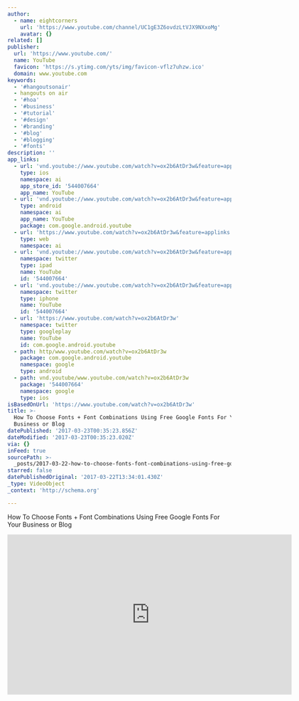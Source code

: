 ```yaml
---
author:
  - name: eightcorners
    url: 'https://www.youtube.com/channel/UC1gE3Z6ovdzLtVJX9NXxoMg'
    avatar: {}
related: []
publisher:
  url: 'https://www.youtube.com/'
  name: YouTube
  favicon: 'https://s.ytimg.com/yts/img/favicon-vflz7uhzw.ico'
  domain: www.youtube.com
keywords:
  - '#hangoutsonair'
  - hangouts on air
  - '#hoa'
  - '#business'
  - '#tutorial'
  - '#design'
  - '#branding'
  - '#blog'
  - '#blogging'
  - '#fonts'
description: ''
app_links:
  - url: 'vnd.youtube://www.youtube.com/watch?v=ox2b6AtDr3w&feature=applinks'
    type: ios
    namespace: ai
    app_store_id: '544007664'
    app_name: YouTube
  - url: 'vnd.youtube://www.youtube.com/watch?v=ox2b6AtDr3w&feature=applinks'
    type: android
    namespace: ai
    app_name: YouTube
    package: com.google.android.youtube
  - url: 'https://www.youtube.com/watch?v=ox2b6AtDr3w&feature=applinks'
    type: web
    namespace: ai
  - url: 'vnd.youtube://www.youtube.com/watch?v=ox2b6AtDr3w&feature=applinks'
    namespace: twitter
    type: ipad
    name: YouTube
    id: '544007664'
  - url: 'vnd.youtube://www.youtube.com/watch?v=ox2b6AtDr3w&feature=applinks'
    namespace: twitter
    type: iphone
    name: YouTube
    id: '544007664'
  - url: 'https://www.youtube.com/watch?v=ox2b6AtDr3w'
    namespace: twitter
    type: googleplay
    name: YouTube
    id: com.google.android.youtube
  - path: http/www.youtube.com/watch?v=ox2b6AtDr3w
    package: com.google.android.youtube
    namespace: google
    type: android
  - path: vnd.youtube/www.youtube.com/watch?v=ox2b6AtDr3w
    package: '544007664'
    namespace: google
    type: ios
isBasedOnUrl: 'https://www.youtube.com/watch?v=ox2b6AtDr3w'
title: >-
  How To Choose Fonts + Font Combinations Using Free Google Fonts For Your
  Business or Blog
datePublished: '2017-03-23T00:35:23.856Z'
dateModified: '2017-03-23T00:35:23.020Z'
via: {}
inFeed: true
sourcePath: >-
  _posts/2017-03-22-how-to-choose-fonts-font-combinations-using-free-google-fo.md
starred: false
datePublishedOriginal: '2017-03-22T13:34:01.430Z'
_type: VideoObject
_context: 'http://schema.org'

---
```

How To Choose Fonts + Font Combinations Using Free Google Fonts For Your Business or Blog

<iframe src="https://cdn.embedly.com/widgets/media.html?src=https%3A%2F%2Fwww.youtube.com%2Fembed%2Fox2b6AtDr3w%3Ffeature%3Doembed&amp;url=http%3A%2F%2Fwww.youtube.com%2Fwatch%3Fv%3Dox2b6AtDr3w&amp;image=https%3A%2F%2Fi.ytimg.com%2Fvi%2Fox2b6AtDr3w%2Fhqdefault.jpg&amp;key=b7d04c9b404c499eba89ee7072e1c4f7&amp;type=text%2Fhtml&amp;schema=youtube" width="640" height="360" scrolling="no" frameborder="0" allowfullscreen="" style=""></iframe>